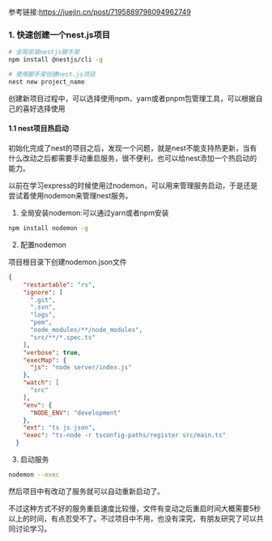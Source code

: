 参考链接:https://juejin.cn/post/7195889798094962749

### 1. 快速创建一个nest.js项目

```bash
# 全局安装nestjs脚手架
npm install @nestjs/cli -g

# 使用脚手架创建nest.js项目
nest new project_name
```

创建新项目过程中，可以选择使用npm、yarn或者pnpm包管理工具，可以根据自己的喜好选择使用

#### 1.1 nest项目热启动

初始化完成了nest的项目之后，发现一个问题，就是nest不能支持热更新，当有什么改动之后都需要手动重启服务，很不便利，也可以给nest添加一个热启动的能力。

以前在学习express的时候使用过nodemon，可以用来管理服务启动，于是还是尝试着使用nodemon来管理nest服务。

1. 全局安装nodemon:可以通过yarn或者npm安装

```bash
npm install nodemon -g
```

2. 配置nodemon

项目根目录下创建nodemon.json文件

```json
{
    "restartable": "rs",
    "ignore": [
      ".git",
      ".svn",
      "logs",
      "pem",
      "node_modules/**/node_modules",
      "src/**/*.spec.ts"
    ],
    "verbose": true,
    "execMap": {
      "js": "node server/index.js"
    },
    "watch": [
      "src"
    ],
    "env": {
      "NODE_ENV": "development"
    },
    "ext": "ts js json",
    "exec": "ts-node -r tsconfig-paths/register src/main.ts"
  }
```

3. 启动服务

```bash
nodemon --exec
```

然后项目中有改动了服务就可以自动重新启动了。

不过这种方式不好的服务重启速度比较慢，文件有变动之后重启时间大概需要5秒以上的时间，有点忍受不了。不过项目中不用，也没有深究，有朋友研究了可以共同讨论学习。